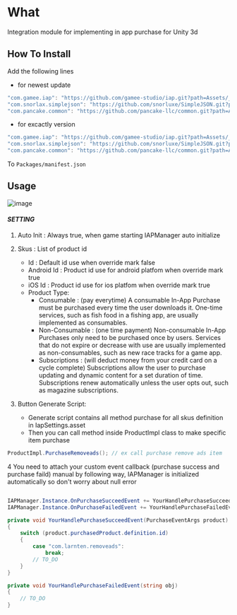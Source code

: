 # What

Integration module for implementing in app purchase for Unity 3d

## How To Install

Add the following lines

- for newest update

```csharp
"com.gamee.iap": "https://github.com/gamee-studio/iap.git?path=Assets/_Root",
"com.snorlax.simplejson": "https://github.com/snorluxe/SimpleJSON.git?path=Assets/_Root",
"com.pancake.common": "https://github.com/pancake-llc/common.git?path=Assets/_Root#1.1.5",
```

- for excactly version

```csharp
"com.gamee.iap": "https://github.com/gamee-studio/iap.git?path=Assets/_Root#1.0.6",
"com.snorlax.simplejson": "https://github.com/snorluxe/SimpleJSON.git?path=Assets/_Root",
"com.pancake.common": "https://github.com/pancake-llc/common.git?path=Assets/_Root#1.1.5",
```

To `Packages/manifest.json`

## Usage

![image](https://user-images.githubusercontent.com/44673303/158574310-a4fcf82d-4bd3-494a-93b2-574db8cdff7a.png)

#### _SETTING_

1. Auto Init : Always true, when game starting IAPManager auto initialize

2. Skus : List of product id
    - Id : Default id use when override mark false
    - Android Id : Product id use for android platfom when override mark true
    - iOS Id : Product id use for ios platfom when override mark true
    - Product Type:
        - Consumable : (pay everytime)
          A consumable In-App Purchase must be purchased every time the user downloads it. One-time services, such as fish food in a fishing app, are usually implemented as
          consumables.
        - Non-Consumable : (one time payment)
          Non-consumable In-App Purchases only need to be purchased once by users. Services that do not expire or decrease with use are usually implemented as non-consumables, such
          as new race tracks for a game app.
        - Subscriptions : (will deduct money from your credit card on a cycle complete)
          Subscriptions allow the user to purchase updating and dynamic content for a set duration of time. Subscriptions renew automatically unless the user opts out, such as
          magazine subscriptions.

3. Button Generate Script:
    - Generate script contains all method purchase for all skus definition in IapSettings.asset
    - Then you can call method inside ProductImpl class to make specific item purchase

```c#
ProductImpl.PurchaseRemoveads(); // ex call purchase remove ads item
```

4 You need to attach your custom event callback (purchase success and purchase faild) manual by following way, IAPManager is initialized automatically so don't worry about null
error

```c#

IAPManager.Instance.OnPurchaseSucceedEvent += YourHandlePurchaseSucceedEvent;
IAPManager.Instance.OnPurchaseFailedEvent += YourHandlePurchaseFailedEvent;

private void YourHandlePurchaseSucceedEvent(PurchaseEventArgs product)
{
    switch (product.purchasedProduct.definition.id)
    {
        case "com.larnten.removeads":
            break;
        // TO_DO
    }
}

private void YourHandlePurchaseFailedEvent(string obj)
{
    // TO_DO        
}

```

